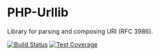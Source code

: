 # PHP-Urllib
Library for parsing and composing URI (RFC 3986).

[![Build Status](https://travis-ci.org/wimby/php-urllib.svg?branch=master)](https://travis-ci.org/wimby/php-urllib)
[![Test Coverage](https://codeclimate.com/github/wimby/php-urllib/badges/coverage.svg)](https://codeclimate.com/github/wimby/php-urllib/coverage)
